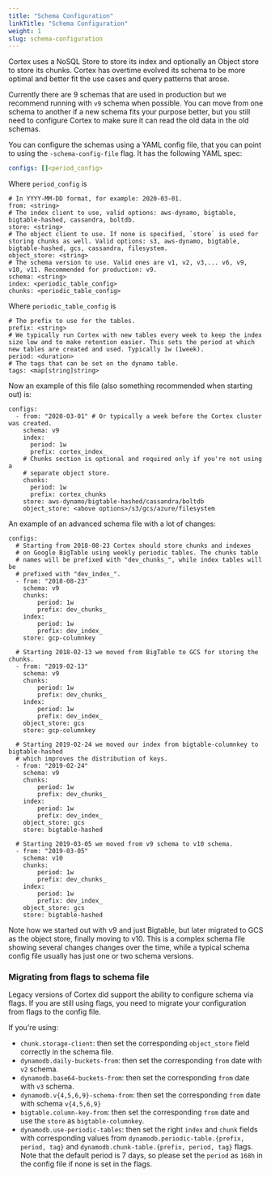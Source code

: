 ```yaml
---
title: "Schema Configuration"
linkTitle: "Schema Configuration"
weight: 1
slug: schema-configuration
---
```


Cortex uses a NoSQL Store to store its index and optionally an Object store to store its chunks. Cortex has overtime evolved its schema to be more optimal and better fit the use cases and query patterns that arose. 

Currently there are 9 schemas that are used in production but we recommend running with `v9` schema when possible. You can move from one schema to another if a new schema fits your purpose better, but you still need to configure Cortex to make sure it can read the old data in the old schemas.

You can configure the schemas using a YAML config file, that you can point to using the `-schema-config-file` flag. It has the following YAML spec:

```yaml
configs: []<period_config>
```

Where `period_config` is
```
# In YYYY-MM-DD format, for example: 2020-03-01.
from: <string>
# The index client to use, valid options: aws-dynamo, bigtable, bigtable-hashed, cassandra, boltdb.
store: <string>
# The object client to use. If none is specified, `store` is used for storing chunks as well. Valid options: s3, aws-dynamo, bigtable, bigtable-hashed, gcs, cassandra, filesystem.
object_store: <string>
# The schema version to use. Valid ones are v1, v2, v3,... v6, v9, v10, v11. Recommended for production: v9.
schema: <string>
index: <periodic_table_config>
chunks: <periodic_table_config>
```

Where `periodic_table_config` is
```
# The prefix to use for the tables.
prefix: <string>
# We typically run Cortex with new tables every week to keep the index size low and to make retention easier. This sets the period at which new tables are created and used. Typically 1w (1week).
period: <duration>
# The tags that can be set on the dynamo table.
tags: <map[string]string>
```

Now an example of this file (also something recommended when starting out) is:
```
configs:
  - from: "2020-03-01" # Or typically a week before the Cortex cluster was created.
    schema: v9
    index:
      period: 1w 
      prefix: cortex_index_
    # Chunks section is optional and required only if you're not using a
    # separate object store.
    chunks:
      period: 1w 
      prefix: cortex_chunks
    store: aws-dynamo/bigtable-hashed/cassandra/boltdb
    object_store: <above options>/s3/gcs/azure/filesystem
```

An example of an advanced schema file with a lot of changes:
```
configs:
  # Starting from 2018-08-23 Cortex should store chunks and indexes
  # on Google BigTable using weekly periodic tables. The chunks table
  # names will be prefixed with "dev_chunks_", while index tables will be
  # prefixed with "dev_index_".
  - from: "2018-08-23"
    schema: v9
    chunks:
        period: 1w 
        prefix: dev_chunks_
    index:
        period: 1w 
        prefix: dev_index_
    store: gcp-columnkey

  # Starting 2018-02-13 we moved from BigTable to GCS for storing the chunks.
  - from: "2019-02-13"
    schema: v9
    chunks:
        period: 1w 
        prefix: dev_chunks_
    index:
        period: 1w 
        prefix: dev_index_
    object_store: gcs
    store: gcp-columnkey

  # Starting 2019-02-24 we moved our index from bigtable-columnkey to bigtable-hashed
  # which improves the distribution of keys.
  - from: "2019-02-24"
    schema: v9
    chunks:
        period: 1w 
        prefix: dev_chunks_
    index:
        period: 1w 
        prefix: dev_index_
    object_store: gcs
    store: bigtable-hashed

  # Starting 2019-03-05 we moved from v9 schema to v10 schema. 
  - from: "2019-03-05"
    schema: v10
    chunks:
        period: 1w 
        prefix: dev_chunks_
    index:
        period: 1w 
        prefix: dev_index_
    object_store: gcs
    store: bigtable-hashed
```

Note how we started out with v9 and just Bigtable, but later migrated to GCS as the object store, finally moving to v10. This is a complex schema file showing several changes changes over the time, while a typical schema config file usually has just one or two schema versions.

### Migrating from flags to schema file

Legacy versions of Cortex did support the ability to configure schema via flags. If you are still using flags, you need to migrate your configuration from flags to the config file.

If you're using:

* `chunk.storage-client`: then set the corresponding `object_store` field correctly in the schema file.
* `dynamodb.daily-buckets-from`: then set the corresponding `from` date with `v2` schema.
* `dynamodb.base64-buckets-from`: then set the corresponding `from` date with `v3` schema.
* `dynamodb.v{4,5,6,9}-schema-from`: then set the corresponding `from` date with schema `v{4,5,6,9}`
* `bigtable.column-key-from`: then set the corresponding `from` date and use the `store` as `bigtable-columnkey`.
* `dynamodb.use-periodic-tables`: then set the right `index` and `chunk` fields with corresponding values from `dynamodb.periodic-table.{prefix, period, tag}` and `dynamodb.chunk-table.{prefix, period, tag}` flags. Note that the default period is 7 days, so please set the `period` as `168h` in the config file if none is set in the flags.
